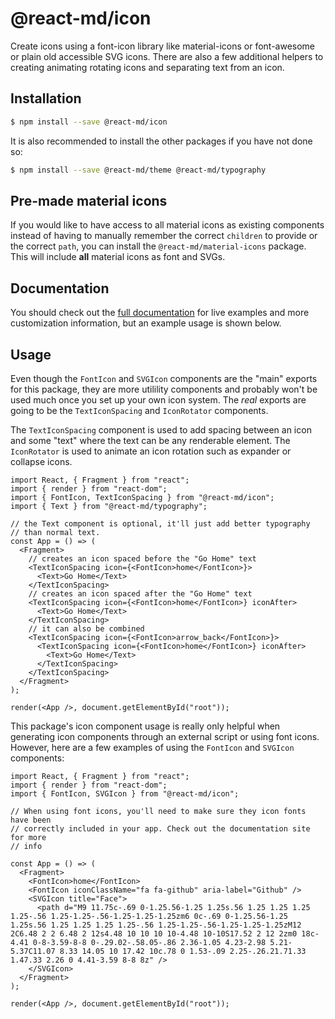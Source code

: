 # @react-md/icon

Create icons using a font-icon library like material-icons or font-awesome or
plain old accessible SVG icons. There are also a few additional helpers to
creating animating rotating icons and separating text from an icon.

## Installation

```sh
$ npm install --save @react-md/icon
```

It is also recommended to install the other packages if you have not done so:

```sh
$ npm install --save @react-md/theme @react-md/typography
```

## Pre-made material icons

If you would like to have access to all material icons as existing components
instead of having to manually remember the correct `children` to provide or the
correct `path`, you can install the `@react-md/material-icons` package. This
will include **all** material icons as font and SVGs.

<!-- DOCS_REMOVE -->

## Documentation

You should check out the
[full documentation](https://react-md.dev/packages/icon) for live examples and
more customization information, but an example usage is shown below.

<!-- DOCS_REMOVE_END -->

<!-- INCLUDING_STYLES -->

## Usage

Even though the `FontIcon` and `SVGIcon` components are the "main" exports for
this package, they are more utilility components and probably won't be used much
once you set up your own icon system. The _real_ exports are going to be the
`TextIconSpacing` and `IconRotator` components.

The `TextIconSpacing` component is used to add spacing between an icon and some
"text" where the text can be any renderable element. The `IconRotator` is used
to animate an icon rotation such as expander or collapse icons.

```tsx
import React, { Fragment } from "react";
import { render } from "react-dom";
import { FontIcon, TextIconSpacing } from "@react-md/icon";
import { Text } from "@react-md/typography";

// the Text component is optional, it'll just add better typography
// than normal text.
const App = () => (
  <Fragment>
    // creates an icon spaced before the "Go Home" text
    <TextIconSpacing icon={<FontIcon>home</FontIcon>}>
      <Text>Go Home</Text>
    </TextIconSpacing>
    // creates an icon spaced after the "Go Home" text
    <TextIconSpacing icon={<FontIcon>home</FontIcon>} iconAfter>
      <Text>Go Home</Text>
    </TextIconSpacing>
    // it can also be combined
    <TextIconSpacing icon={<FontIcon>arrow_back</FontIcon>}>
      <TextIconSpacing icon={<FontIcon>home</FontIcon>} iconAfter>
        <Text>Go Home</Text>
      </TextIconSpacing>
    </TextIconSpacing>
  </Fragment>
);

render(<App />, document.getElementById("root"));
```

This package's icon component usage is really only helpful when generating icon
components through an external script or using font icons. However, here are a
few examples of using the `FontIcon` and `SVGIcon` components:

```tsx
import React, { Fragment } from "react";
import { render } from "react-dom";
import { FontIcon, SVGIcon } from "@react-md/icon";

// When using font icons, you'll need to make sure they icon fonts have been
// correctly included in your app. Check out the documentation site for more
// info

const App = () => (
  <Fragment>
    <FontIcon>home</FontIcon>
    <FontIcon iconClassName="fa fa-github" aria-label="Github" />
    <SVGIcon title="Face">
      <path d="M9 11.75c-.69 0-1.25.56-1.25 1.25s.56 1.25 1.25 1.25 1.25-.56 1.25-1.25-.56-1.25-1.25-1.25zm6 0c-.69 0-1.25.56-1.25 1.25s.56 1.25 1.25 1.25 1.25-.56 1.25-1.25-.56-1.25-1.25-1.25zM12 2C6.48 2 2 6.48 2 12s4.48 10 10 10 10-4.48 10-10S17.52 2 12 2zm0 18c-4.41 0-8-3.59-8-8 0-.29.02-.58.05-.86 2.36-1.05 4.23-2.98 5.21-5.37C11.07 8.33 14.05 10 17.42 10c.78 0 1.53-.09 2.25-.26.21.71.33 1.47.33 2.26 0 4.41-3.59 8-8 8z" />
    </SVGIcon>
  </Fragment>
);

render(<App />, document.getElementById("root"));
```
